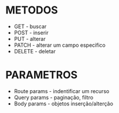 # METODOS

- GET - buscar
- POST - inserir
- PUT - alterar
- PATCH - alterar um campo especifico
- DELETE - deletar

# PARAMETROS

- Route params - indentificar um recurso
- Query params - paginação, filtro
- Body params - objetos inserção/alterção

